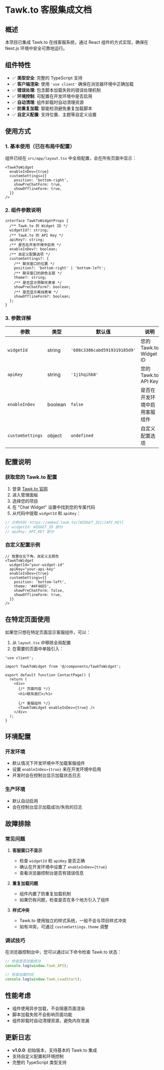 # Tawk.to 客服集成文档

## 概述

本项目已集成 Tawk.to 在线客服系统，通过 React 组件的方式实现，确保在 Next.js 环境中安全可靠地运行。

## 组件特性

- ✅ **类型安全**: 完整的 TypeScript 支持
- ✅ **客户端渲染**: 使用 `'use client'` 确保在浏览器环境中正确加载
- ✅ **错误处理**: 包含脚本加载失败的错误处理机制
- ✅ **环境控制**: 可配置在开发环境中是否启用
- ✅ **自动清理**: 组件卸载时自动清理资源
- ✅ **防重复加载**: 智能检测避免重复加载脚本
- ✅ **自定义配置**: 支持位置、主题等自定义设置

## 使用方式

### 1. 基本使用（已在布局中配置）

组件已经在 `src/app/layout.tsx` 中全局配置，会在所有页面中显示：

```tsx
<TawkToWidget
  enableInDev={true}
  customSettings={{
    position: 'bottom-right',
    showPreChatForm: true,
    showOfflineForm: true,
  }}
/>
```

### 2. 组件参数说明

```tsx
interface TawkToWidgetProps {
  /** Tawk.to 的 Widget ID */
  widgetId?: string;
  /** Tawk.to 的 API Key */
  apiKey?: string;
  /** 是否在开发环境中启用 */
  enableInDev?: boolean;
  /** 自定义配置选项 */
  customSettings?: {
    /** 聊天窗口的位置 */
    position?: 'bottom-right' | 'bottom-left';
    /** 聊天窗口的颜色主题 */
    theme?: string;
    /** 是否显示预聊天表单 */
    showPreChatForm?: boolean;
    /** 是否显示离线表单 */
    showOfflineForm?: boolean;
  };
}
```

### 3. 参数详解

| 参数             | 类型    | 默认值                       | 说明                         |
| ---------------- | ------- | ---------------------------- | ---------------------------- |
| `widgetId`       | string  | `'688c3386cabd5919319185d9'` | 您的 Tawk.to Widget ID       |
| `apiKey`         | string  | `'1j1hqihb8'`                | 您的 Tawk.to API Key         |
| `enableInDev`    | boolean | `false`                      | 是否在开发环境中启用客服组件 |
| `customSettings` | object  | `undefined`                  | 自定义配置选项               |

## 配置说明

### 获取您的 Tawk.to 配置

1. 登录 [Tawk.to 官网](https://www.tawk.to/)
2. 进入管理面板
3. 选择您的项目
4. 在 "Chat Widget" 设置中找到您的专属代码
5. 从代码中提取 `widgetId` 和 `apiKey`：

```javascript
// 示例代码：https://embed.tawk.to/[WIDGET_ID]/[API_KEY]
// widgetId: WIDGET_ID 部分
// apiKey: API_KEY 部分
```

### 自定义配置示例

```tsx
// 放置在左下角，自定义主题色
<TawkToWidget
  widgetId="your-widget-id"
  apiKey="your-api-key"
  enableInDev={true}
  customSettings={{
    position: 'bottom-left',
    theme: '#4F46E5',
    showPreChatForm: false,
    showOfflineForm: true,
  }}
/>
```

## 在特定页面使用

如果您只想在特定页面显示客服组件，可以：

1. 从 `layout.tsx` 中移除全局配置
2. 在需要的页面中单独引入：

```tsx
'use client';

import TawkToWidget from '@/components/TawkToWidget';

export default function ContactPage() {
  return (
    <div>
      {/* 页面内容 */}
      <h1>联系我们</h1>

      {/* 客服组件 */}
      <TawkToWidget enableInDev={true} />
    </div>
  );
}
```

## 环境配置

### 开发环境

- 默认情况下开发环境中不加载客服组件
- 设置 `enableInDev={true}` 来在开发环境中启用
- 开发时会在控制台显示加载状态日志

### 生产环境

- 默认自动启用
- 会在控制台显示加载成功/失败的日志

## 故障排除

### 常见问题

1. **客服窗口不显示**

   - 检查 `widgetId` 和 `apiKey` 是否正确
   - 确认在开发环境中设置了 `enableInDev={true}`
   - 查看浏览器控制台是否有错误信息

2. **重复加载问题**

   - 组件内置了防重复加载机制
   - 如果仍有问题，检查是否在多个地方引入了组件

3. **样式冲突**
   - Tawk.to 使用独立的样式系统，一般不会与项目样式冲突
   - 如有冲突，可通过 `customSettings.theme` 调整

### 调试技巧

在浏览器控制台中，您可以通过以下命令检查 Tawk.to 状态：

```javascript
// 检查是否加载成功
console.log(window.Tawk_API);

// 检查加载时间
console.log(window.Tawk_LoadStart);
```

## 性能考虑

- 组件使用异步加载，不会阻塞页面渲染
- 脚本加载失败不会影响页面功能
- 组件卸载时自动清理资源，避免内存泄漏

## 更新日志

- **v1.0.0**: 初始版本，支持基本的 Tawk.to 集成
- 支持自定义配置和环境控制
- 完整的 TypeScript 类型支持
